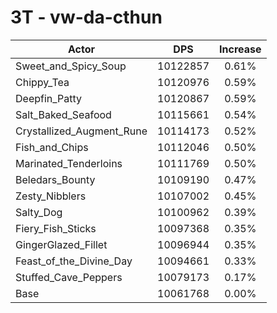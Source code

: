 # 3T - vw-da-cthun
| Actor | DPS | Increase |
|---|:---:|:---:|
|Sweet_and_Spicy_Soup|10122857|0.61%|
|Chippy_Tea|10120976|0.59%|
|Deepfin_Patty|10120867|0.59%|
|Salt_Baked_Seafood|10115661|0.54%|
|Crystallized_Augment_Rune|10114173|0.52%|
|Fish_and_Chips|10112046|0.50%|
|Marinated_Tenderloins|10111769|0.50%|
|Beledars_Bounty|10109190|0.47%|
|Zesty_Nibblers|10107002|0.45%|
|Salty_Dog|10100962|0.39%|
|Fiery_Fish_Sticks|10097368|0.35%|
|GingerGlazed_Fillet|10096944|0.35%|
|Feast_of_the_Divine_Day|10094661|0.33%|
|Stuffed_Cave_Peppers|10079173|0.17%|
|Base|10061768|0.00%|
